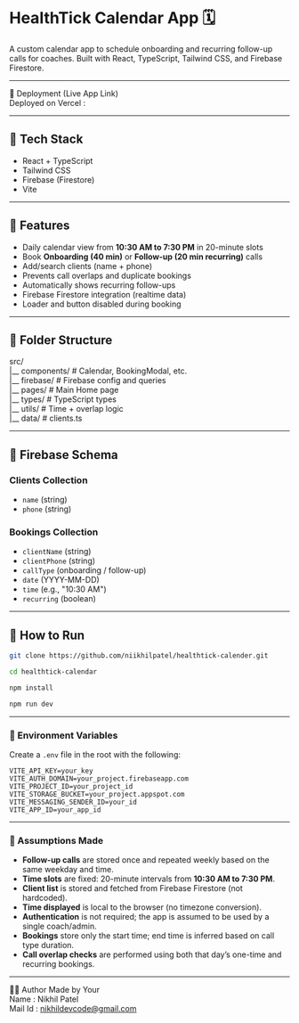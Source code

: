 # HealthTick Calendar App 🗓️

A custom calendar app to schedule onboarding and recurring follow-up calls for coaches. Built with React, TypeScript, Tailwind CSS, and Firebase Firestore.

---

🔗 Deployment (Live App Link)<br>
Deployed on Vercel : 

---
## 🔧 Tech Stack

- React + TypeScript
- Tailwind CSS
- Firebase (Firestore)
- Vite

---

## 🚀 Features

- Daily calendar view from **10:30 AM to 7:30 PM** in 20-minute slots
- Book **Onboarding (40 min)** or **Follow-up (20 min recurring)** calls
- Add/search clients (name + phone)
- Prevents call overlaps and duplicate bookings
- Automatically shows recurring follow-ups
- Firebase Firestore integration (realtime data)
- Loader and button disabled during booking

---

## 📂 Folder Structure

src/ <br>
|__ components/ # Calendar, BookingModal, etc.<br>
|__ firebase/ # Firebase config and queries<br>
|__ pages/ # Main Home page<br>
|__ types/ # TypeScript types<br>
|__ utils/ # Time + overlap logic<br>
|__ data/ # clients.ts<br>



---

## 🧠 Firebase Schema

### Clients Collection
- `name` (string)
- `phone` (string)

### Bookings Collection
- `clientName` (string)
- `clientPhone` (string)
- `callType` (onboarding / follow-up)
- `date` (YYYY-MM-DD)
- `time` (e.g., "10:30 AM")
- `recurring` (boolean)

---

## 📝 How to Run

```bash
git clone https://github.com/niikhilpatel/healthtick-calender.git
```
```bash
cd healthtick-calendar
```
```bash
npm install
```
```bash
npm run dev
```
---

### 🔐 Environment Variables

Create a `.env` file in the root with the following:

```env
VITE_API_KEY=your_key
VITE_AUTH_DOMAIN=your_project.firebaseapp.com
VITE_PROJECT_ID=your_project_id
VITE_STORAGE_BUCKET=your_project.appspot.com
VITE_MESSAGING_SENDER_ID=your_id
VITE_APP_ID=your_app_id
```

---

### 🧠 Assumptions Made

- **Follow-up calls** are stored once and repeated weekly based on the same weekday and time.
- **Time slots** are fixed: 20-minute intervals from **10:30 AM to 7:30 PM**.
- **Client list** is stored and fetched from Firebase Firestore (not hardcoded).
- **Time displayed** is local to the browser (no timezone conversion).
- **Authentication** is not required; the app is assumed to be used by a single coach/admin.
- **Bookings** store only the start time; end time is inferred based on call type duration.
- **Call overlap checks** are performed using both that day’s one-time and recurring bookings.

---

🙋‍♂️ Author
Made by Your <br>
Name : Nikhil Patel<br>
Mail Id : nikhildevcode@gmail.com<br>